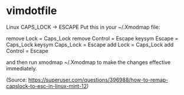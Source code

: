 # vimdotfile

Linux CAPS_LOCK -> ESCAPE 
Put this in your ~/.Xmodmap file:

remove Lock = Caps_Lock
remove Control = Escape
keysym Escape = Caps_Lock
keysym Caps_Lock = Escape
add Lock = Caps_Lock
add Control = Escape

and then run xmodmap ~/.Xmodmap to make the changes effective immediately.

(Source: https://superuser.com/questions/396988/how-to-remap-capslock-to-esc-in-linux-mint-12)
